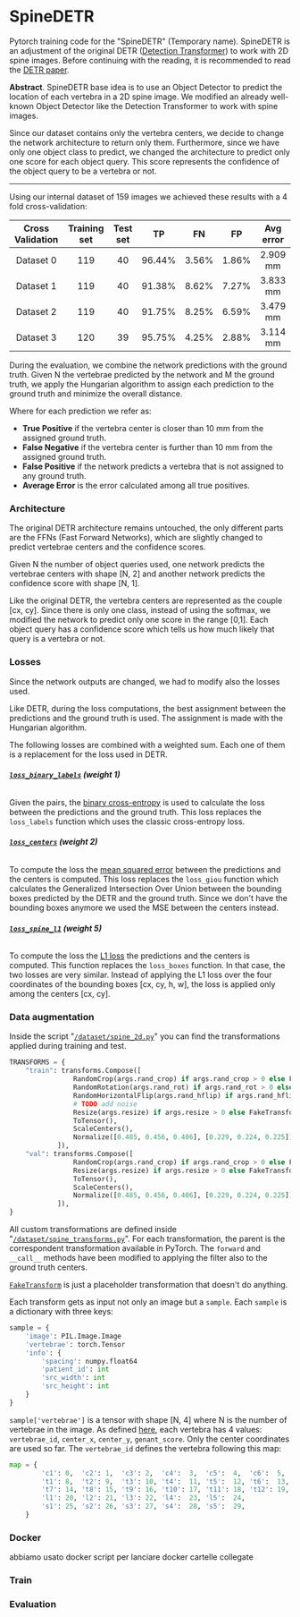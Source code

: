 SpineDETR
========

Pytorch training code for the "SpineDETR" (Temporary name). SpineDETR is an adjustment of the original DETR ([Detection Transformer](https://github.com/facebookresearch/detr "Detection Transformer")) to work with 2D spine images.
Before continuing with the reading, it is recommended to read the [DETR paper](https://ai.facebook.com/research/publications/end-to-end-object-detection-with-transformers "DETR paper").

**Abstract**. SpineDETR base idea is to use an Object Detector to predict the location of each vertebra in a 2D spine image. We modified an already well-known Object Detector like the Detection Transformer to work with spine images.

Since our dataset contains only the vertebra centers, we decide to change the network architecture to return only them. Furthermore, since we have only one object class to predict, we changed the architecture to predict only one score for each object query. This score represents the confidence of the object query to be a vertebra or not.


------------



Using our internal dataset of 159 images we achieved these results with a 4 fold cross-validation:

| Cross Validation | Training set | Test set | TP | FN | FP | Avg error |
| :------------: | :------------: | :------------: |:------------: | :------------: |:------------: | :------------: |
| Dataset 0 | 119 | 40 | 96.44% | 3.56% | 1.86% | 2.909 mm |
| Dataset 1 | 119 | 40 | 91.38% | 8.62% | 7.27% | 3.833 mm |
| Dataset 2 | 119 | 40 | 91.75% | 8.25% | 6.59% | 3.479 mm |
| Dataset 3 | 120 | 39 | 95.75% | 4.25% | 2.88% | 3.114 mm |

During the evaluation, we combine the network predictions with the ground truth. Given N the vertebrae predicted by the network and M the ground truth, we apply the Hungarian algorithm to assign each prediction to the ground truth and minimize the overall distance.

Where for each prediction we refer as:
- **True Positive** if the vertebra center is closer than 10 mm from the assigned ground truth.
- **False Negative** if the vertebra center is further than 10 mm from the assigned ground truth.
- **False Positive** if the network predicts a vertebra that is not assigned to any ground truth.
- **Average Error** is the error calculated among all true positives.

### Architecture
The original DETR architecture remains untouched, the only different parts are the FFNs (Fast Forward Networks), which are slightly changed to predict vertebrae centers and the confidence scores.

Given N the number of object queries used, one network predicts the vertebrae centers with shape [N, 2] and another network predicts the confidence score with shape [N, 1].

Like the original DETR, the vertebra centers are represented as the couple [cx, cy]. Since there is only one class, instead of using the softmax, we modified the network to predict only one score in the range [0,1]. Each object query has a confidence score which tells us how much likely that query is a vertebra or not.

### Losses
Since the network outputs are changed, we had to modify also the losses used. 

Like DETR, during the loss computations, the best assignment between the predictions and the ground truth is used. The assignment is made with the Hungarian algorithm.

The following losses are combined with a weighted sum. Each one of them is a replacement for the loss used in DETR.

###### **[`loss_binary_labels`](https://github.com/vittoriopippi/spine_detr/blob/d952a0e18ba7fc91c27e7332cec19e75fa1b7a3e/models/detr.py#L138) (weight 1)**
Given the pairs, the [binary cross-entropy](https://pytorch.org/docs/stable/nn.functional.html#torch.nn.functional.binary_cross_entropy "binary cross-entropy") is used to calculate the loss between the predictions and the ground truth. This loss replaces the `loss_labels` function which uses the classic cross-entropy loss. 

###### **[`loss_centers`](https://github.com/vittoriopippi/spine_detr/blob/d952a0e18ba7fc91c27e7332cec19e75fa1b7a3e/models/detr.py#L196) (weight 2)**
To compute the loss the [mean squared error](https://pytorch.org/docs/stable/nn.functional.html#torch.nn.functional.mse_loss " mean squared error") between the predictions and the centers is computed. This loss replaces the `loss_giou` function which calculates the Generalized Intersection Over Union between the bounding boxes predicted by the DETR and the ground truth. Since we don't have the bounding boxes anymore we used the MSE between the centers instead.

###### **[`loss_spine_l1`](https://github.com/vittoriopippi/spine_detr/blob/d952a0e18ba7fc91c27e7332cec19e75fa1b7a3e/models/detr.py#L209) (weight 5)**
To compute the loss the [L1 loss](https://pytorch.org/docs/stable/nn.functional.html#torch.nn.functional.mse_loss "L1 loss") the predictions and the centers is computed. This function replaces the `loss_boxes` function. In that case, the two losses are very similar. Instead of applying the L1 loss over the four coordinates of the bounding boxes [cx, cy, h, w], the loss is applied only among the centers [cx, cy].

### Data augmentation
Inside the script "[`/dataset/spine_2d.py`](https://github.com/vittoriopippi/spine_detr/blob/d952a0e18ba7fc91c27e7332cec19e75fa1b7a3e/datasets/spine_2d.py#L78 "/dataset/spine_2d.py")" you can find the transformations applied during training and test.

```python
TRANSFORMS = {
    "train": transforms.Compose([
                RandomCrop(args.rand_crop) if args.rand_crop > 0 else FakeTransform(),
                RandomRotation(args.rand_rot) if args.rand_rot > 0 else FakeTransform(),
                RandomHorizontalFlip(args.rand_hflip) if args.rand_hflip > 0 else FakeTransform(),
                # TODO add noise
                Resize(args.resize) if args.resize > 0 else FakeTransform(),
                ToTensor(),
                ScaleCenters(),
                Normalize([0.485, 0.456, 0.406], [0.229, 0.224, 0.225])
            ]),
    "val": transforms.Compose([
                RandomCrop(args.rand_crop) if args.rand_crop > 0 else FakeTransform(),
                Resize(args.resize) if args.resize > 0 else FakeTransform(),
                ToTensor(),
                ScaleCenters(),
                Normalize([0.485, 0.456, 0.406], [0.229, 0.224, 0.225])
            ]),
}
```

All custom transformations are defined inside "[`/dataset/spine_transforms.py`](https://github.com/vittoriopippi/spine_detr/blob/master/datasets/spine_transforms.py "/dataset/spine_transforms.py")". For each transformation, the parent is the correspondent transformation available in PyTorch. The `forward` and `__call__` methods have been modified to applying the filter also to the ground truth centers.

[`FakeTransform`](https://github.com/vittoriopippi/spine_detr/blob/d952a0e18ba7fc91c27e7332cec19e75fa1b7a3e/datasets/spine_transforms.py#L13 "FakeTransform class definition") is just a placeholder transformation that doesn't do anything.

Each transform gets as input not only an image but a `sample`. Each `sample` is a dictionary with three keys:
```python
sample = {
    'image': PIL.Image.Image
    'vertebrae': torch.Tensor
    'info': {
        'spacing': numpy.float64
        'patient_id': int
        'src_width': int
        'src_height': int
    }
}
```

`sample['vertebrae']` is a tensor with shape [N, 4] where N is the number of vertebrae in the image. As defined [here](https://github.com/vittoriopippi/spine_detr/blob/d952a0e18ba7fc91c27e7332cec19e75fa1b7a3e/datasets/spine_2d.py#L49 "/dataset/spine_2d.py"), each vertebra has 4 values:  `vertebrae_id`, `center_x`, `center_y`, `genant_score`. Only the center coordinates are used so far.
The `vertebrae_id` defines the vertebra following this map:

```python
map = {
        'c1': 0,  'c2': 1,  'c3': 2,  'c4':  3,  'c5':  4,  'c6':  5,  'c7': 6, 'c8': 7,
        't1': 8,  't2': 9,  't3': 10, 't4':  11, 't5':  12, 't6':  13,
        't7': 14, 't8': 15, 't9': 16, 't10': 17, 't11': 18, 't12': 19,
        'l1': 20, 'l2': 21, 'l3': 22, 'l4':  23, 'l5':  24,
        's1': 25, 's2': 26, 's3': 27, 's4':  28, 's5':  29,
    }
```
### Docker
abbiamo usato docker
script per lanciare docker
cartelle collegate

### Train

### Evaluation